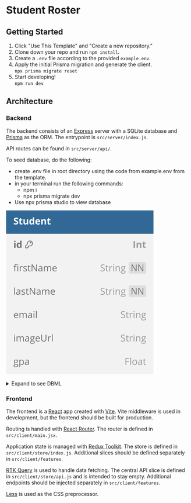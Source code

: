 # Student Roster

## Getting Started

1. Click "Use This Template" and "Create a new repository."
2. Clone down your repo and run `npm install`.
3. Create a `.env` file according to the provided `example.env`.
4. Apply the initial Prisma migration and generate the client.\
   `npx prisma migrate reset`
5. Start developing!\
   `npm run dev`

## Architecture

### Backend

The backend consists of an [Express](https://expressjs.com/) server with a SQLite database and [Prisma](https://www.prisma.io/) as the ORM. The entrypoint is `src/server/index.js`.

API routes can be found in `src/server/api/`.

<!-- Authentication is handled with [JWT](https://github.com/auth0/node-jsonwebtoken). User passwords are hashed with [bcrypt](https://github.com/kelektiv/node.bcrypt.js). -->

To seed database, do the following:
   - create .env file in root directory using the code from example.env from the template.
   - in your terminal run the following commands:
      - npm i
      - npx prisma migrate dev
   - Use npx prisma studio to view database
   
![Database schema as described below](database_schema.svg)

<details>

<summary>Expand to see DBML</summary>

```dbml
Table Student {
  id        Int      [pk]
  firstName String   [not null]
  lastName  String   [not null]
  email     String   [unique]
  imageUrl  String   [default("blank_image")]
  gpa       Float    
}
```

</details>

### Frontend

The frontend is a [React](https://react.dev/) app created with [Vite](https://vitejs.dev/). Vite middleware is used in development, but the frontend should be built for production.

Routing is handled with [React Router](https://reactrouter.com/en/main). The router is defined in `src/client/main.jsx`.

Application state is managed with [Redux Toolkit](https://redux-toolkit.js.org/). The store is defined in `src/client/store/index.js`. Additional slices should be defined separately in `src/client/features`.

[RTK Query](https://redux-toolkit.js.org/rtk-query/overview) is used to handle data fetching. The central API slice is defined in `src/client/store/api.js` and is intended to stay empty. Additional endpoints should be injected separately in `src/client/features`.

[Less](https://lesscss.org/) is used as the CSS preprocessor.

